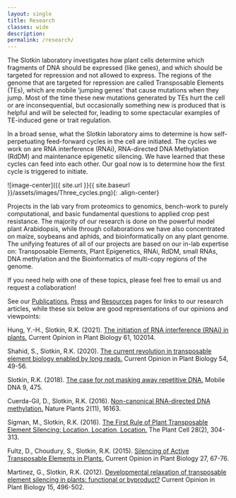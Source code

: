 ```yaml
---
layout: single
title: Research
classes: wide
description:
permalink: /research/
---
```


The Slotkin laboratory investigates how plant cells determine which fragments of DNA should be expressed (like genes), and which should be targeted for repression and not allowed to express. The regions of the genome that are targeted for repression are called Transposable Elements (TEs), which are mobile ‘jumping genes’ that cause mutations when they jump. Most of the time these new mutations generated by TEs hurt the cell or are inconsequential, but occasionally something new is produced that is helpful and will be selected for, leading to some spectacular examples of TE-induced gene or trait regulation.  

In a broad sense, what the Slotkin laboratory aims to determine is how self-perpetuating feed-forward cycles in the cell are initiated. The cycles we work on are RNA interference (RNAi), RNA-directed DNA Methylation (RdDM) and maintenance epigenetic silencing. We have learned that these cycles can feed into each other. Our goal now is to determine how the first cycle is triggered to initiate.

![image-center]({{ site.url }}{{ site.baseurl }}/assets/images/Three_cycles.png){: .align-center}

Projects in the lab vary from proteomics to genomics, bench-work to purely computational, and basic fundamental questions to applied crop pest resistance. The majority of our research is done on the powerful model plant Arabidopsis, while through collaborations we have also concentrated on maize, soybeans and aphids, and bioinformatically on any plant genome. The unifying features of all of our projects are based on our in-lab expertise on: Transposable Elements, Plant Epigenetics, RNAi, RdDM, small RNAs, DNA methylation and the Bioinformatics of multi-copy regions of the genome.

If you need help with one of these topics, please feel free to email us and request a collaboration!

See our [Publications](/publications/), [Press](/press/) and [Resources](/tools-resources) pages for links to our research articles, while these six below are good representations of our opinions and viewpoints:

Hung, Y.-H., Slotkin, R.K. (2021). [The initiation of RNA interference (RNAi) in plants.](https://www.sciencedirect.com/science/article/pii/S1369526621000145) Current Opinion in Plant Biology 61, 102014.

Shahid, S., Slotkin, R.K. (2020). [The current revolution in transposable element biology enabled by long reads.](https://dx.doi.org/10.1016/j.pbi.2019.12.012) Current Opinion in Plant Biology 54, 49-56.

Slotkin, R.K. (2018). [The case for not masking away repetitive DNA.](https://dx.doi.org/10.1186/s13100-018-0120-9) Mobile DNA 9, 475.

Cuerda-Gil, D., Slotkin, R.K. (2016). [Non-canonical RNA-directed DNA methylation.](https://dx.doi.org/10.1038/nplants.2016.163) Nature Plants 2(11), 16163.

Sigman, M., Slotkin, R.K. (2016). [The First Rule of Plant Transposable Element Silencing: Location, Location, Location.](https://dx.doi.org/10.1105/tpc.15.00869) The Plant Cell 28(2), 304-313.

Fultz, D., Choudury, S., Slotkin, R.K. (2015). [Silencing of Active Transposable Elements in Plants.](https://dx.doi.org/10.1016/j.pbi.2015.05.027) Current Opinion in Plant Biology 27, 67-76.

Martinez, G., Slotkin, R.K. (2012). [Developmental relaxation of transposable element silencing in plants: functional or byproduct?](https://dx.doi.org/10.1016/j.pbi.2012.09.001Geneticists) Current Opinion in Plant Biology 15, 496-502.
